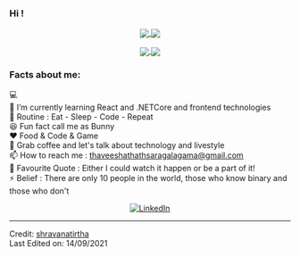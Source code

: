 
### Hi ! 
<div align="center">
 <a href="https://github.com/ThaveeshaThathsara">
  <img align="center" src="https://github-readme-stats.vercel.app/api?username=ThaveeshaThathsara&theme=darcula&show_icons=true" />
</a>
<a href="https://github.com/ThaveeshaThathsara">
  <img align="center" src="https://github-readme-streak-stats.herokuapp.com/?user=ThaveeshaThathsara&theme=darcula" />
</a>
<br>
 
 

  
  

  </p>
 </div> 
 <div align="center">
<a href="https://github.com/ThaveeshaThathsara">
  <img align="center" src="https://github-readme-stats.vercel.app/api/top-langs/?username=ThaveeshaThathsara&langs_count=6)" />
</a>
<a href="https://github.com/ThaveeshaThathsara">
  <img align="center" src="https://github-readme-stats.vercel.app/api/wakatime?username=ThaveeshaThathsara" />
</a>
 </div> 

### Facts about me:<br>
💻 <br>
🌱 I’m currently learning React and .NETCore and frontend  technologies<br>
🔄 Routine : Eat - Sleep - Code - Repeat<br>
😆 Fun fact call me as Bunny <br>
❤️ Food & Code & Game <br>
💬 Grab coffee and let's talk about technology and livestyle<br>
📫 How to reach me : thaveeshathathsaragalagama@gmail.com <br>
📝 Favourite Quote : Either I could watch it happen or be a part of it!<br>
⚡ Belief : There are only 10 people in the world, those who know binary and those who don't<br>


<div align="center">
<a href="https://www.linkedin.com/in/thaveesha-galagama-aa8389252" target="_blank"><img src="https://img.shields.io/badge/LinkedIn-%230077B5.svg?&style=flat-square&logo=linkedin&logoColor=white" alt="LinkedIn"></a>
</div>

------

Credit: [shravanatirtha](https://github.com/ThaveeshaThathsara) <br>
Last Edited on: 14/09/2021
